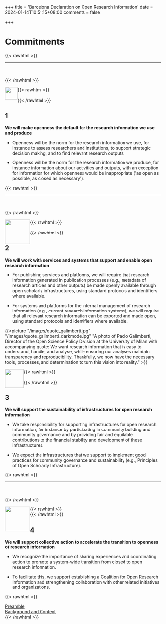+++
title = 'Barcelona Declaration on Open Research Information'
date = 2024-01-14T10:51:15+08:00
comments = false

+++

# Commitments
{{< rawhtml >}}
<hr class="small">
</br></br>
{{< /rawhtml >}}

{{< rawhtml >}}
<img style="width:40px;float:left" src="/images/icon_openness.png"/>
</br></br>
{{< /rawhtml >}}

## 1

**We will make openness the default for the research information
we use and produce**

* Openness will be the norm for the research information we use, for instance to assess researchers and institutions, to support strategic decision making, and to find relevant research outputs.

* Openness will be the norm for the research information we produce, for instance information about our activities and outputs, with an exception for information for which openness would be inappropriate ('as open as possible, as closed as necessary').

{{< rawhtml >}}
</br>
<hr class="small">
</br></br>
{{< /rawhtml >}}

{{< rawhtml >}}
<img style="width:80px;float:left" src="/images/icon_systems.png"/>
</br></br>
{{< /rawhtml >}}

## 2
**We will work with services and systems that support
and enable open research information**

* For publishing services and platforms, we will require that research information generated in publication processes (e.g., metadata of research articles and other outputs) be made openly available through open scholarly infrastructures, using standard protocols and identifiers where available.

* For systems and platforms for the internal management of research information (e.g., current research information systems), we will require that all relevant research information can be exported and made open, using standard protocols and identifiers where available.

{{<picture "/images/quote_galimberti.jpg" "/images/quote_galimberti_darkmode.jpg" "A photo of Paolo Galimberti, Director of the Open Science Policy Division at the University of Milan with accompanying quote: We want research information that is easy to understand, handle, and analyse, while ensuring our analyses maintain transparency and reproducibility. Thankfully, we now have the necessary tools, processes, and determination to turn this vision into reality." >}}

{{< rawhtml >}}
<img style="width:60px;float:left" src="/images/icon_infrastructures.png"/>
</br></br>
{{< /rawhtml >}}

## 3
**We will support the sustainability of infrastructures
for open research information**

* We take responsibility for supporting infrastructures for open research information, for instance by participating in community building and community governance and by providing fair and equitable contributions to the financial stability and development of these infrastructures.

* We expect the infrastructures that we support to implement good practices for community governance and sustainability (e.g., Principles of Open Scholarly Infrastructure).

{{< rawhtml >}}
</br>
<hr class="small">
</br></br>
{{< /rawhtml >}}

{{< rawhtml >}}
<img style="width:80px;float:left" src="/images/icon_collectiveaction.png"/>
</br>
{{< /rawhtml >}}

## 4
**We will support collective action to accelerate the transition
to openness of research information**

* We recognize the importance of sharing experiences and coordinating action to promote a system-wide transition from closed to open research information.

* To facilitate this, we support establishing a Coalition for Open Research Information and strengthening collaboration with other related initiatives and organizations.

{{< rawhtml >}}
<div class="sectionblockleft">
<a href="/premable">Preamble</a>
</div>

<div class="sectionblockright">
<a href="/background_and_context">Background and Context</a>
</div>
{{< /rawhtml >}}
